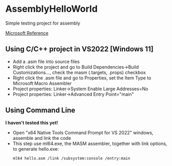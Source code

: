 # AssemblyHelloWorld
Simple testing project for assembly


[Microsoft Reference](https://learn.microsoft.com/en-us/cpp/assembler/masm/microsoft-macro-assembler-reference?view=msvc-170)


## Using C/C++ project in VS2022 [Windows 11]

 - Add a .asm file into source files
 - Right click the project and go to Build Dependencies->Build Customizations..., check the masm (.targets, .props) checkbox
 - Right click the .asm file and go to Properties, set the Item Type to Microsoft Macro Assembler
 - Project properties: Linker->System Enable Large Addresses=No
 - Project properties: Linker->Advanced Entry Point="main"

## Using Command Line

**I haven't tested this yet!**

 - Open "x64 Native Tools Command Prompt for VS 2022" windows, assemble and link the code
 - This step use ml64.exe, the MASM assembler, together with link options, to generate hello.exe:
	```
	ml64 hello.asm /link /subsystem:console /entry:main
	```
